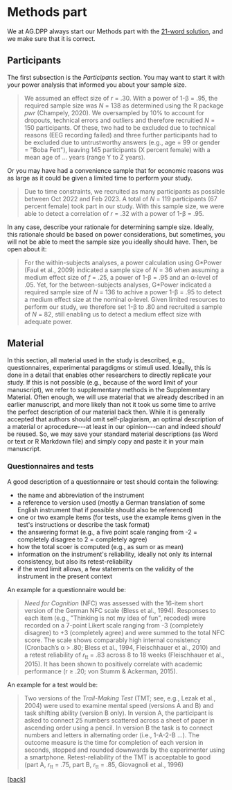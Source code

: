 # Methods part

We at AG.DPP always start our Methods part with the [21-word solution](https://github.com/alex-strobel/DPP-LabManual/wiki/21-word-solution), and we make sure that it is correct. 

## Participants

The first subsection is the *Participants* section. You may want to start it with your power analysis that informed you about your sample size. 

> We assumed an effect size of *r* = .30. With a power of 1-&beta; = .95, the required sample size was *N* = 138 as determined using the R package *pwr* (Champely, 2020). We oversampled by 10% to account for dropouts, technical errors and outliers and therefore recruitied *N* = 150 participants. Of these, two had to be excluded due to technical reasons (EEG recording failed) and three further participants had to be excluded due to untrustworthy answers (e.g., age = 99 or gender = "Boba Fett"), leaving 145 participants (X percent female) with a mean age of ... years (range Y to Z years).

Or you may have had a convenience sample that for economic reasons was as large as it could be given a limited time to perform your study.  

> Due to time constraints, we recruited as many participants as possible between Oct 2022 and Feb 2023. A total of *N* = 119 participants (67 percent female) took part in our study. With this sample size, we were able to detect a correlation of *r* = .32 with a power of 1-&beta; = .95.  

In any case, describe your rationale for determining sample size. Ideally, this rationale should be based on power considerations, but sometimes, you will not be able to meet the sample size you ideally should have. Then, be open about it:

> For the within-subjects analyses, a power calculation using G\*Power (Faul et al., 2009) indicated a sample size of *N* = 36 when assuming a medium effect size of *f* = .25, a power of 1-&beta; = .95 and an &alpha;-level of .05. Yet, for the between-subjects analyses, G\*Power indicated a required sample size of *N* = 136 to achive a power 1-&beta; = .95 to detect a medium effect size at the nominal &alpha;-level. Given limited resources to perform our study, we therefore set 1-&beta; to .80 and recruited a sample of *N* = 82, still enabling us to detect a medium effect size with adequate power.

## Material

In this section, all material used in the study is described, e.g., questionnaires, experimental paragdigms or stimuli used. 
Ideally, this is done in a detail that enables other researchers to directly replicate your study. 
If this is not possible (e.g., because of the word limit of your manuscript), we refer to supplementary methods in the Supplementary Material.
Often enough, we will use material that we already described in an earlier manuscript, and more likely than not it took us some time to arrive the perfect description of our material back then. 
While it is generally accepted that authors should omit self-plagiarism, an optimal description of a material or aprocedure---at least in our opinion---can and indeed *should* be reused. 
So, we may save your standard material descriptions (as Word or text or R Markdown file) and simply copy and paste it in your main manuscript.

### Questionnaires and tests

A good description of a questionnaire or test should contain the following:

- the name and abbreviation of the instrument 
- a reference to version used (mostly a German translation of some English instrument that if possible should also be referenced)
- one or two example items (for tests, use the example items given in the test's instructions or describe the task format) 
- the answering format (e.g., a five point scale ranging from -2 = completely disagree to 2 = completely agree)
- how the total scoer is computed (e.g., as sum or as mean)
- information on the instrument's reliability, ideally not only its internal consistency, but also its retest-reliability
- if the word limit allows, a few statements on the validity of the instrument in the present context 

An example for a questionnaire would be:

> *Need for Cognition* (NFC) was assessed with the 16-item short version of the German NFC scale (Bless et al., 1994). Responses to each item (e.g., "Thinking is not my idea of fun", recoded) were recorded on a 7-point Likert scale ranging from -3 (completely disagree) to +3 (completely agree) and were summed to the total NFC score. The scale shows comparably high internal consistency (Cronbach’s &alpha; > .80; Bless et al., 1994, Fleischhauer et al., 2010) and a retest reliability of *r*<sub>tt</sub> = .83 across 8 to 18 weeks (Fleischhauer et al., 2015). It has been shown to positively correlate with academic performance (r &ge; .20; von Stumm & Ackerman, 2015). 

An example for a test would be:

> Two versions of the *Trail-Making Test* (TMT; see, e.g., Lezak et al., 2004) were used to examine mental speed (versions A and B) and task shifting ability (version B only). In version A, the participant is asked to connect 25 numbers scattered across a sheet of paper in ascending order using a pencil. In version B the task is to connect numbers and letters in alternating order (i.e., 1-A-2-B …). The outcome measure is the time for completion of each version in seconds, stopped and rounded downwards by the experimenter using a smartphone. Retest-reliability of the TMT is acceptable to good (part A, *r*<sub>tt</sub> = .75, part B, *r*<sub>tt</sub> = .85, Giovagnoli et al., 1996)  

 
[[back](00_How_to_organize_a_research_project.md#organization-of-this-manual)]
